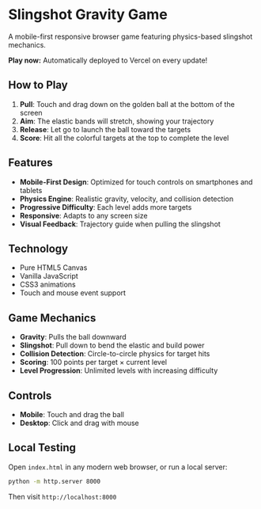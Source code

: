 # Slingshot Gravity Game

A mobile-first responsive browser game featuring physics-based slingshot mechanics.

**Play now:** Automatically deployed to Vercel on every update!

## How to Play

1. **Pull**: Touch and drag down on the golden ball at the bottom of the screen
2. **Aim**: The elastic bands will stretch, showing your trajectory
3. **Release**: Let go to launch the ball toward the targets
4. **Score**: Hit all the colorful targets at the top to complete the level

## Features

- **Mobile-First Design**: Optimized for touch controls on smartphones and tablets
- **Physics Engine**: Realistic gravity, velocity, and collision detection
- **Progressive Difficulty**: Each level adds more targets
- **Responsive**: Adapts to any screen size
- **Visual Feedback**: Trajectory guide when pulling the slingshot

## Technology

- Pure HTML5 Canvas
- Vanilla JavaScript
- CSS3 animations
- Touch and mouse event support

## Game Mechanics

- **Gravity**: Pulls the ball downward
- **Slingshot**: Pull down to bend the elastic and build power
- **Collision Detection**: Circle-to-circle physics for target hits
- **Scoring**: 100 points per target × current level
- **Level Progression**: Unlimited levels with increasing difficulty

## Controls

- **Mobile**: Touch and drag the ball
- **Desktop**: Click and drag with mouse

## Local Testing

Open `index.html` in any modern web browser, or run a local server:

```bash
python -m http.server 8000
```

Then visit `http://localhost:8000`
